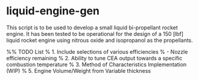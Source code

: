 # liquid-engine-gen
This script is to be used to develop a small liquid bi-propellant rocket engine. It has been tested to be operational for the design of a 150 [lbf] liquid rocket engine using nitrous oxide and isopropanol as the propellants.

%% TODO List
% 1. Include selections of various efficiencies
%   - Nozzle efficiency remaining
% 2. Ability to tune CEA output towards a specific combustion temperature
% 3. Method of Characteristics Implementation (WIP)
% 5. Engine Volume/Weight from Variable thickness

